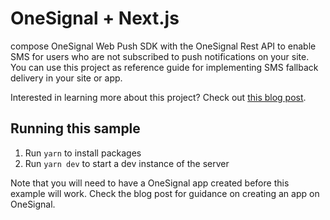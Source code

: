 # OneSignal + Next.js

compose OneSignal Web Push SDK with the OneSignal Rest API to enable SMS for users who are not subscribed to push notifications on your site. You can use this project as reference guide for implementing SMS fallback delivery in your site or app.

Interested in learning more about this project? Check out
[this blog post](https://onesignal.com/blog/using-sms-as-a-fallback-option-for-unsubscribed-push-users/).

## Running this sample

1. Run `yarn` to install packages
2. Run `yarn dev` to start a dev instance of the server

Note that you will need to have a OneSignal app created before this example will
work. Check the blog post for guidance on creating an app on OneSignal.
